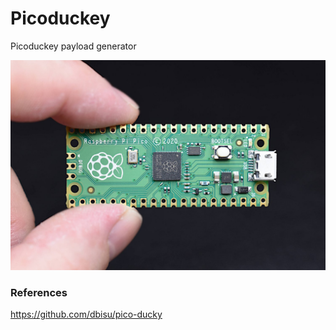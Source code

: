 # Picoduckey
Picoduckey payload generator

![Drag Racing](/1.JPG)


### References
https://github.com/dbisu/pico-ducky
